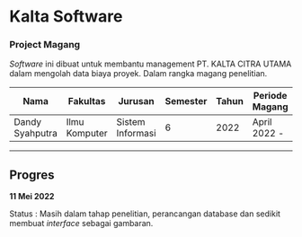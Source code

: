# Kalta Software 
### Project Magang

*Software* ini dibuat untuk membantu management PT. KALTA CITRA UTAMA dalam mengolah data biaya proyek. Dalam rangka magang penelitian.


| Nama | Fakultas | Jurusan | Semester | Tahun | Periode Magang |
| ---- | -------- | ------- | -------- | ----- | --- |
| Dandy Syahputra | Ilmu Komputer | Sistem Informasi | 6 | 2022 | April 2022 - |



---
## Progres 

**11 Mei 2022**

Status  :   Masih dalam tahap penelitian, perancangan database dan sedikit membuat *interface* sebagai gambaran.

